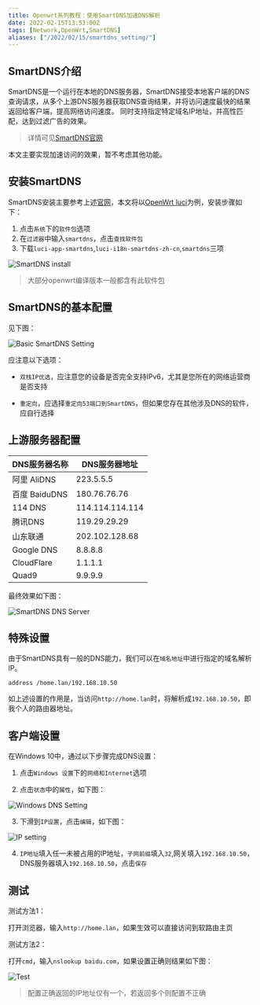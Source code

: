 ```yaml
---
title: Openwrt系列教程：使用SmartDNS加速DNS解析
date: 2022-02-15T13:53:00Z
tags: [Network,OpenWrt,SmartDNS]
aliases: ["/2022/02/15/smartdns_setting/"]
---
```


## SmartDNS介绍

SmartDNS是一个运行在本地的DNS服务器，SmartDNS接受本地客户端的DNS查询请求，从多个上游DNS服务器获取DNS查询结果，并将访问速度最快的结果返回给客户端，提高网络访问速度。 同时支持指定特定域名IP地址，并高性匹配，达到过滤广告的效果。

> 详情可见[SmartDNS官网](https://github.com/pymumu/smartdns)

本文主要实现加速访问的效果，暂不考虑其他功能。

## 安装SmartDNS

SmartDNS安装主要参考上述[官网](https://github.com/pymumu/smartdns)，本文将以[OpenWrt luci](https://github.com/openwrt/luci)为例，安装步骤如下：

1. 点击`系统`下的`软件包`选项
1. 在`过滤器`中输入`smartdns`，点击`查找软件包`
1. 下载`luci-app-smartdns`,`luci-i18n-smartdns-zh-cn`,`smartdns`三项

![SmartDNS install](https://img.gopic.xyz/H04ae9198f33a4e1084188571a4e425f8i.png)

> 大部分openwrt编译版本一般都含有此软件包

## SmartDNS的基本配置

见下图：

![Basic SmartDNS Setting](https://img.gopic.xyz/Hf1a79c65b164415a8ec4defb85f3ff241.png)

应注意以下选项：

- `双栈IP优选`，应注意您的设备是否完全支持IPv6，尤其是您所在的网络运营商是否支持

- `重定向`，应选择`重定向53端口到SmartDNS`，但如果您存在其他涉及DNS的软件，应自行选择

## 上游服务器配置

|  DNS服务器名称   | DNS服务器地址 |
|  ----  | ----  |
| 阿里 AliDNS  | 223.5.5.5 |
| 百度 BaiduDNS  | 180.76.76.76 |
| 114 DNS | 114.114.114.114 |
| 腾讯DNS | 119.29.29.29 |
| 山东联通 | 202.102.128.68 |
| Google DNS | 8.8.8.8 |
| CloudFlare | 1.1.1.1 |
| Quad9 | 9.9.9.9 |

最终效果如下图：

![SmartDNS DNS Server](https://img.gopic.xyz/H6e26b18cfcc542db8c3684ba034df4d7t.png)

## 特殊设置

由于SmartDNS具有一般的DNS能力，我们可以在`域名地址`中进行指定的域名解析IP。

```
address /home.lan/192.168.10.50
```

如上述设置的作用是，当访问`http://home.lan`时，将解析成`192.168.10.50`，即我个人的路由器地址。

## 客户端设置

在Windows 10中，通过以下步骤完成DNS设置：

1. 点击`Windows 设置`下的`网络和Internet`选项

2. 点击`状态`中的`属性`，如下图：

![Windows DNS Setting](https://img.gopic.xyz/H56f0a27be9fc4e3695bb8a5ef55975bfE.png)

3. 下滑到`IP设置`，点击`编辑`，如下图：

![IP setting](https://img.gopic.xyz/H8590293925134362bee4497f53e5037dN.png)

4. `IP地址`填入任一未被占用的IP地址，`子网前缀`填入`32`,网关填入`192.168.10.50`，DNS服务器填入`192.168.10.50`，点击`保存`

## 测试

测试方法1：

打开浏览器，输入`http://home.lan`，如果生效可以直接访问到软路由主页

测试方法2：

打开`cmd`，输入`nslookup baidu.com`，如果设置正确则结果如下图：

![Test](https://img.gopic.xyz/H3e9b0317741d4d85a585e710ac9f4c80V.png)

> 配置正确返回的IP地址仅有一个，若返回多个则配置不正确